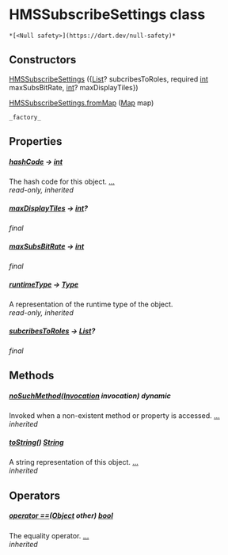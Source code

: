 


# HMSSubscribeSettings class






    *[<Null safety>](https://dart.dev/null-safety)*






## Constructors

[HMSSubscribeSettings](../model_hms_subscribe_settings/HMSSubscribeSettings/HMSSubscribeSettings.md) ({[List](https://api.flutter.dev/flutter/dart-core/List-class.html)? subcribesToRoles, required [int](https://api.flutter.dev/flutter/dart-core/int-class.html) maxSubsBitRate, [int](https://api.flutter.dev/flutter/dart-core/int-class.html)? maxDisplayTiles})

    

[HMSSubscribeSettings.fromMap](../model_hms_subscribe_settings/HMSSubscribeSettings/HMSSubscribeSettings.fromMap.md) ([Map](https://api.flutter.dev/flutter/dart-core/Map-class.html) map)

    _factory_


## Properties

##### [hashCode](https://api.flutter.dev/flutter/dart-core/Object/hashCode.html) &#8594; [int](https://api.flutter.dev/flutter/dart-core/int-class.html)



The hash code for this object. [...](https://api.flutter.dev/flutter/dart-core/Object/hashCode.html)  
_read-only, inherited_



##### [maxDisplayTiles](../model_hms_subscribe_settings/HMSSubscribeSettings/maxDisplayTiles.md) &#8594; [int](https://api.flutter.dev/flutter/dart-core/int-class.html)?



   
_final_



##### [maxSubsBitRate](../model_hms_subscribe_settings/HMSSubscribeSettings/maxSubsBitRate.md) &#8594; [int](https://api.flutter.dev/flutter/dart-core/int-class.html)



   
_final_



##### [runtimeType](https://api.flutter.dev/flutter/dart-core/Object/runtimeType.html) &#8594; [Type](https://api.flutter.dev/flutter/dart-core/Type-class.html)



A representation of the runtime type of the object.   
_read-only, inherited_



##### [subcribesToRoles](../model_hms_subscribe_settings/HMSSubscribeSettings/subcribesToRoles.md) &#8594; [List](https://api.flutter.dev/flutter/dart-core/List-class.html)?



   
_final_




## Methods

##### [noSuchMethod](https://api.flutter.dev/flutter/dart-core/Object/noSuchMethod.html)([Invocation](https://api.flutter.dev/flutter/dart-core/Invocation-class.html) invocation) dynamic



Invoked when a non-existent method or property is accessed. [...](https://api.flutter.dev/flutter/dart-core/Object/noSuchMethod.html)  
_inherited_



##### [toString](https://api.flutter.dev/flutter/dart-core/Object/toString.html)() [String](https://api.flutter.dev/flutter/dart-core/String-class.html)



A string representation of this object. [...](https://api.flutter.dev/flutter/dart-core/Object/toString.html)  
_inherited_




## Operators

##### [operator ==](https://api.flutter.dev/flutter/dart-core/Object/operator_equals.html)([Object](https://api.flutter.dev/flutter/dart-core/Object-class.html) other) [bool](https://api.flutter.dev/flutter/dart-core/bool-class.html)



The equality operator. [...](https://api.flutter.dev/flutter/dart-core/Object/operator_equals.html)  
_inherited_











